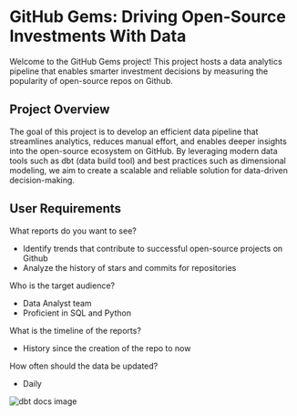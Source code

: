 # GitHub Gems: Driving Open-Source Investments With Data

Welcome to the GitHub Gems project! This project hosts a data analytics pipeline that enables smarter investment decisions by measuring the popularity of open-source repos on Github.

## Project Overview

The goal of this project is to develop an efficient data pipeline that streamlines analytics, reduces manual effort, and enables deeper insights into the open-source ecosystem on GitHub. By leveraging modern data tools such as dbt (data build tool) and best practices such as dimensional modeling, we aim to create a scalable and reliable solution for data-driven decision-making.

## User Requirements

What reports do you want to see?

* Identify trends that contribute to successful open-source projects on Github
* Analyze the history of stars and commits for repositories

Who is the target audience?

* Data Analyst team
* Proficient in SQL and Python

What is the timeline of the reports?

* History since the creation of the repo to now

How often should the data be updated?

* Daily

![dbt docs image](dbt_dag.png)
